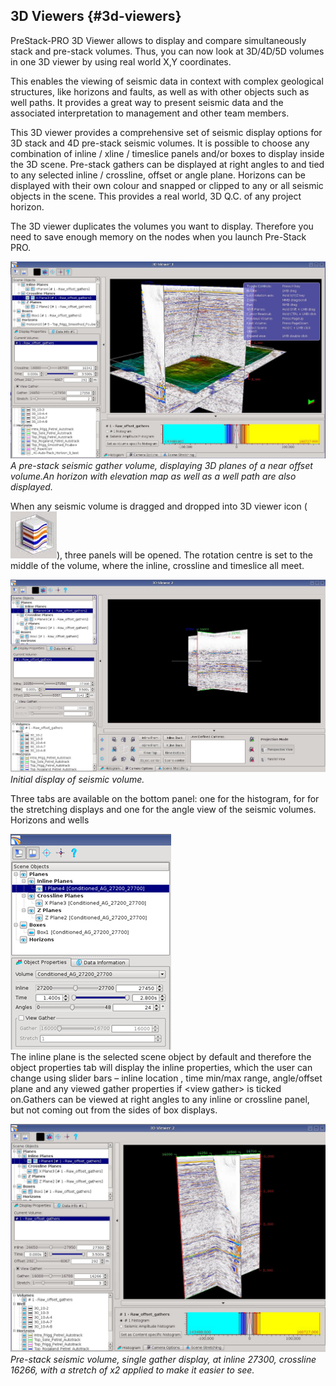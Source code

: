 ## 3D Viewers {#3d-viewers}

PreStack-PRO 3D Viewer allows to display and compare simultaneously stack and pre-stack volumes. Thus, you can now look at 3D/4D/5D volumes in one 3D viewer by using real world X,Y coordinates.

This enables the viewing of seismic data in context with complex geological structures, like horizons and faults, as well as with other objects such as well paths. It provides a great way to present seismic data and the associated interpretation to management and other team members.

This 3D viewer provides a comprehensive set of seismic display options for 3D stack and 4D pre-stack seismic volumes. It is possible to choose any combination of inline / xline / timeslice panels and/or boxes to display inside the 3D scene. Pre-stack gathers can be displayed at right angles to and tied to any selected inline / crossline, offset or angle plane. Horizons can be displayed with their own colour and snapped or clipped to any or all seismic objects in the scene. This provides a real world, 3D Q.C. of any project horizon.

The 3D viewer duplicates the volumes you want to display. Therefore you need to save enough memory on the nodes when you launch Pre-Stack PRO.

![](/assets/12_3dviewer.JPG)_A_ _pre-stack seismic gather volume, displaying 3D planes of a near offset volume.An horizon with elevation map as well as a well path are also displayed._

When any seismic volume is dragged and dropped into 3D viewer icon \(![](/assets/icon.JPG)\), three panels will be opened. The rotation centre is set to the middle of the volume, where the inline, crossline and timeslice all meet.

![](/assets/3dviewer_init.JPG)_Initial display of seismic volume._

Three tabs are available on the bottom panel: one for the histogram, for for the stretching displays and one for the angle view of the seismic volumes.  
Horizons and wells

![](/assets/004_3dviewer.png)  
The inline plane is the selected scene object by default and therefore the object properties tab will display the inline properties, which the user can change using slider bars – inline location , time min/max range, angle/offset plane and any viewed gather properties if &lt;view gather&gt; is ticked on.Gathers can be viewed at right angles to any inline or crossline panel, but not coming out from the sides of box displays.

![](/assets/3dviewer_gather.JPG)_Pre-stack seismic volume, single gather display, at inline 27300, crossline 16266, with a stretch of x2 applied to make it easier to see._

